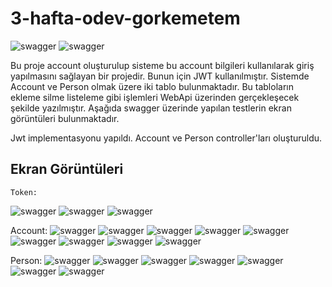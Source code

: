 # 3-hafta-odev-gorkemetem

![swagger](ScreenShots/Homework.PNG)
![swagger](ScreenShots/Homework2.PNG)

Bu proje account oluşturulup sisteme bu account bilgileri kullanılarak giriş yapılmasını sağlayan bir projedir. Bunun için JWT kullanılmıştır.
Sistemde Account ve Person olmak üzere iki tablo bulunmaktadır. Bu tabloların ekleme silme listeleme gibi işlemleri WebApi üzerinden gerçekleşecek şekilde yazılmıştır.
Aşağıda swagger üzerinde yapılan testlerin ekran görüntüleri bulunmaktadır.


Jwt implementasyonu yapıldı. Account ve Person controller'ları oluşturuldu.
## Ekran Görüntüleri
    Token:
![swagger](ScreenShots/TokenRequestBody.PNG)
![swagger](ScreenShots/AccessToken.PNG)
![swagger](ScreenShots/Authorize.PNG)

Account:
![swagger](ScreenShots/AccountGetAll.PNG)
![swagger](ScreenShots/GetUserDetails.PNG)
![swagger](ScreenShots/AccountPost.PNG)
![swagger](ScreenShots/AccountPostResponse.PNG)
![swagger](ScreenShots/AccountDelete.PNG)
![swagger](ScreenShots/ChangePassword.PNG)
![swagger](ScreenShots/ChangePasswordResponse.PNG)
![swagger](ScreenShots/Update.PNG)
![swagger](ScreenShots/Update2.PNG)

Person:
![swagger](ScreenShots/PersonGetAll.PNG)
![swagger](ScreenShots/PersonGetById.PNG)
![swagger](ScreenShots/PersonDelete.PNG)
![swagger](ScreenShots/PersonPost.PNG)
![swagger](ScreenShots/PersonPostResponse.PNG)
![swagger](ScreenShots/PersonUpdate.PNG)
![swagger](ScreenShots/PersonUpdateResponse.PNG)
